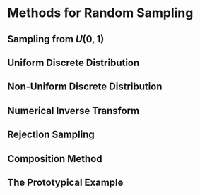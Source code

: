 # Methods for Random Sampling


## Sampling from $U(0,1)$

## Uniform Discrete Distribution

## Non-Uniform Discrete Distribution

## Numerical Inverse Transform 

## Rejection Sampling

## Composition Method

## The Prototypical Example